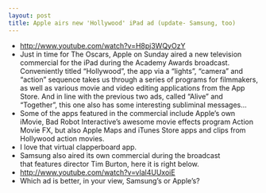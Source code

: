```yaml
---
layout: post
title: Apple airs new 'Hollywood' iPad ad (update- Samsung, too)
---
```

* http://www.youtube.com/watch?v=H8pj3WQyOzY
* Just in time for The Oscars, Apple on Sunday aired a new television commercial for the iPad during the Academy Awards broadcast. Conveniently titled “Hollywood”, the app via a “lights”, “camera” and “action” sequence takes us through a series of programs for filmmakers, as well as various movie and video editing applications from the App Store. And in line with the previous two ads, called “Alive” and “Together”, this one also has some interesting subliminal messages…
* Some of the apps featured in the commercial include Apple’s own iMovie, Bad Robot Interactive’s awesome movie effects program Action Movie FX, but also Apple Maps and iTunes Store apps and clips from Hollywood action movies.
* I love that virtual clapperboard app.
* Samsung also aired its own commercial during the broadcast that features director Tim Burton, here it is right below.
* http://www.youtube.com/watch?v=vlal4UUxoiE
* Which ad is better, in your view, Samsung’s or Apple’s?

